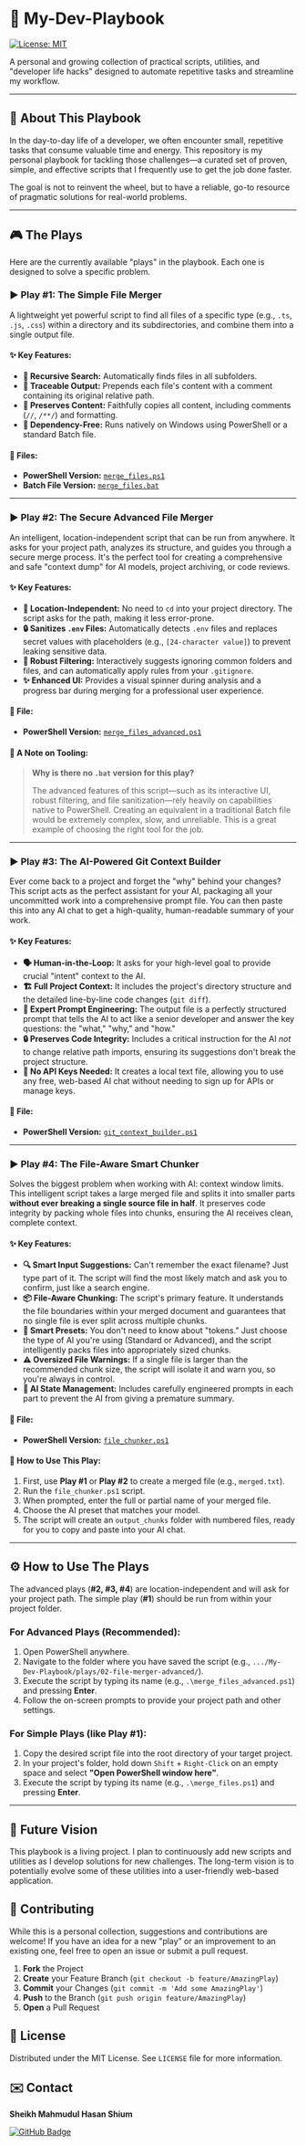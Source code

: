 # 📖 My-Dev-Playbook

[![License: MIT](https://img.shields.io/badge/License-MIT-yellow.svg)](https://opensource.org/licenses/MIT)

A personal and growing collection of practical scripts, utilities, and "developer life hacks" designed to automate repetitive tasks and streamline my workflow.

---

## 🎯 About This Playbook

In the day-to-day life of a developer, we often encounter small, repetitive tasks that consume valuable time and energy. This repository is my personal playbook for tackling those challenges—a curated set of proven, simple, and effective scripts that I frequently use to get the job done faster.

The goal is not to reinvent the wheel, but to have a reliable, go-to resource of pragmatic solutions for real-world problems.

---

## 🎮 The Plays

Here are the currently available "plays" in the playbook. Each one is designed to solve a specific problem.

### ▶️ Play #1: The Simple File Merger

A lightweight yet powerful script to find all files of a specific type (e.g., `.ts`, `.js`, `.css`) within a directory and its subdirectories, and combine them into a single output file.

#### ✨ Key Features:
-   **🔄 Recursive Search:** Automatically finds files in all subfolders.
-   **📝 Traceable Output:** Prepends each file's content with a comment containing its original relative path.
-   **📂 Preserves Content:** Faithfully copies all content, including comments (`//`, `/**/`) and formatting.
-   **🔌 Dependency-Free:** Runs natively on Windows using PowerShell or a standard Batch file.

#### 📁 Files:
-   **PowerShell Version:** [`merge_files.ps1`](./plays/01-file-merger/merge_files.ps1)
-   **Batch File Version:** [`merge_files.bat`](./plays/01-file-merger/merge_files.bat)

---

### ▶️ Play #2: The Secure Advanced File Merger

An intelligent, location-independent script that can be run from anywhere. It asks for your project path, analyzes its structure, and guides you through a secure merge process. It's the perfect tool for creating a comprehensive and safe "context dump" for AI models, project archiving, or code reviews.

#### ✨ Key Features:
-   **📍 Location-Independent:** No need to `cd` into your project directory. The script asks for the path, making it less error-prone.
-   **🔒 Sanitizes `.env` Files:** Automatically detects `.env` files and replaces secret values with placeholders (e.g., `[24-character value]`) to prevent leaking sensitive data.
-   **🤖 Robust Filtering:** Interactively suggests ignoring common folders and files, and can automatically apply rules from your `.gitignore`.
-   **✨ Enhanced UI:** Provides a visual spinner during analysis and a progress bar during merging for a professional user experience.

#### 📁 File:
-   **PowerShell Version:** [`merge_files_advanced.ps1`](./plays/02-file-merger-advanced/merge_files_advanced.ps1)

#### 📝 A Note on Tooling:
> **Why is there no `.bat` version for this play?**
>
> The advanced features of this script—such as its interactive UI, robust filtering, and file sanitization—rely heavily on capabilities native to PowerShell. Creating an equivalent in a traditional Batch file would be extremely complex, slow, and unreliable. This is a great example of choosing the right tool for the job.

---

### ▶️ Play #3: The AI-Powered Git Context Builder

Ever come back to a project and forget the "why" behind your changes? This script acts as the perfect assistant for your AI, packaging all your uncommitted work into a comprehensive prompt file. You can then paste this into any AI chat to get a high-quality, human-readable summary of your work.

#### ✨ Key Features:
-   **🗣️ Human-in-the-Loop:** It asks for your high-level goal to provide crucial "intent" context to the AI.
-   **🏗️ Full Project Context:** It includes the project's directory structure and the detailed line-by-line code changes (`git diff`).
-   **🤖 Expert Prompt Engineering:** The output file is a perfectly structured prompt that tells the AI to act like a senior developer and answer the key questions: the "what," "why," and "how."
-   **🔒 Preserves Code Integrity:** Includes a critical instruction for the AI *not* to change relative path imports, ensuring its suggestions don't break the project structure.
-   **🚫 No API Keys Needed:** It creates a local text file, allowing you to use any free, web-based AI chat without needing to sign up for APIs or manage keys.

#### 📁 File:
-   **PowerShell Version:** [`git_context_builder.ps1`](./plays/03-ai-git-context-builder/git_context_builder.ps1)

---

### ▶️ Play #4: The File-Aware Smart Chunker

Solves the biggest problem when working with AI: context window limits. This intelligent script takes a large merged file and splits it into smaller parts **without ever breaking a single source file in half**. It preserves code integrity by packing whole files into chunks, ensuring the AI receives clean, complete context.

#### ✨ Key Features:
-   **🔍 Smart Input Suggestions:** Can't remember the exact filename? Just type part of it. The script will find the most likely match and ask you to confirm, just like a search engine.
-   **📦 File-Aware Chunking:** The script's primary feature. It understands the file boundaries within your merged document and guarantees that no single file is ever split across multiple chunks.
-   **🧠 Smart Presets:** You don't need to know about "tokens." Just choose the type of AI you're using (Standard or Advanced), and the script intelligently packs files into appropriately sized chunks.
-   **⚠️ Oversized File Warnings:** If a single file is larger than the recommended chunk size, the script will isolate it and warn you, so you're always in control.
-   **🤖 AI State Management:** Includes carefully engineered prompts in each part to prevent the AI from giving a premature summary.

#### 📁 File:
-   **PowerShell Version:** [`file_chunker.ps1`](./plays/04-ai-context-chunker/file_chunker.ps1)

#### 🚀 How to Use This Play:
1.  First, use **Play #1** or **Play #2** to create a merged file (e.g., `merged.txt`).
2.  Run the `file_chunker.ps1` script.
3.  When prompted, enter the full or partial name of your merged file.
4.  Choose the AI preset that matches your model.
5.  The script will create an `output_chunks` folder with numbered files, ready for you to copy and paste into your AI chat.

---

## ⚙️ How to Use The Plays

The advanced plays (**#2, #3, #4**) are location-independent and will ask for your project path. The simple play (**#1**) should be run from within your project folder.

### For Advanced Plays (Recommended):
1.  Open PowerShell anywhere.
2.  Navigate to the folder where you have saved the script (e.g., `.../My-Dev-Playbook/plays/02-file-merger-advanced/`).
3.  Execute the script by typing its name (e.g., `.\merge_files_advanced.ps1`) and pressing **Enter**.
4.  Follow the on-screen prompts to provide your project path and other settings.

### For Simple Plays (like Play #1):
1.  Copy the desired script file into the root directory of your target project.
2.  In your project's folder, hold down `Shift` + `Right-Click` on an empty space and select **"Open PowerShell window here"**.
3.  Execute the script by typing its name (e.g., `.\merge_files.ps1`) and pressing **Enter**.

---

## 🚀 Future Vision

This playbook is a living project. I plan to continuously add new scripts and utilities as I develop solutions for new challenges. The long-term vision is to potentially evolve some of these utilities into a user-friendly web-based application.

## 🤝 Contributing

While this is a personal collection, suggestions and contributions are welcome! If you have an idea for a new "play" or an improvement to an existing one, feel free to open an issue or submit a pull request.

1.  **Fork** the Project
2.  **Create** your Feature Branch (`git checkout -b feature/AmazingPlay`)
3.  **Commit** your Changes (`git commit -m 'Add some AmazingPlay'`)
4.  **Push** to the Branch (`git push origin feature/AmazingPlay`)
5.  **Open** a Pull Request

## 📜 License

Distributed under the MIT License. See `LICENSE` file for more information.

## ✉️ Contact

**Sheikh Mahmudul Hasan Shium**

[![GitHub Badge](https://img.shields.io/badge/-GitHub-181717?style=for-the-badge&logo=github&logoColor=white)](https://github.com/sheikhmahmudulhasanshium/)
